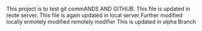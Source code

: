 This project is to test git commANDS AND GITHUB.
This file is updated in reote server.
This file is again updated in local server
Further modified locally
ermotely modified
remotely modifier
This is updated in alpha Branch
